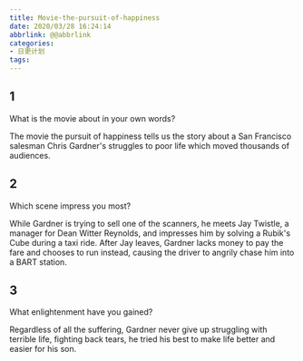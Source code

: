 ```yaml
---
title: Movie-the-pursuit-of-happiness
date: 2020/03/28 16:24:14
abbrlink: @@abbrlink
categories:
- 日更计划
tags:
---
```

## 1

What is the movie about in your own words?

The movie the pursuit of happiness tells us the story about a San Francisco salesman Chris Gardner's struggles to poor life which moved thousands of audiences.

## 2

Which scene impress you most?

While Gardner is trying to sell one of the scanners, he meets Jay Twistle, a manager for Dean Witter Reynolds, and impresses him by solving a Rubik's Cube during a taxi ride. After Jay leaves, Gardner lacks money to pay the fare and chooses to run instead, causing the driver to angrily chase him into a BART station.

## 3

What enlightenment have you gained?

Regardless of all the suffering, Gardner never give up struggling with terrible life, fighting back tears, he tried his best to make life better and easier for his son.
